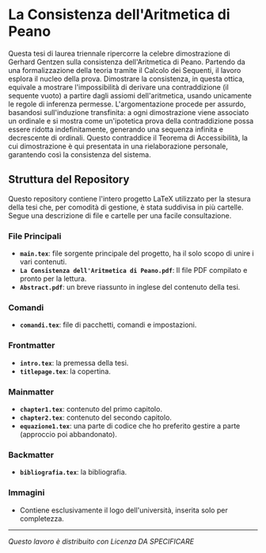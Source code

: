 # La Consistenza dell'Aritmetica di Peano

Questa tesi di laurea triennale ripercorre la celebre dimostrazione di Gerhard Gentzen sulla consistenza dell'Aritmetica di Peano. Partendo da una formalizzazione della teoria tramite il Calcolo dei Sequenti, il lavoro esplora il nucleo della prova. Dimostrare la consistenza, in questa ottica, equivale a mostrare l'impossibilità di derivare una contraddizione (il sequente vuoto) a partire dagli assiomi dell'aritmetica, usando unicamente le regole di inferenza permesse. L'argomentazione procede per assurdo, basandosi sull'induzione transfinita: a ogni dimostrazione viene associato un ordinale e si mostra come un'ipotetica prova della contraddizione possa essere ridotta indefinitamente, generando una sequenza infinita e decrescente di ordinali. Questo contraddice il Teorema di Accessibilità, la cui dimostrazione è qui presentata in una rielaborazione personale, garantendo così la consistenza del sistema.


## Struttura del Repository

Questo repository contiene l'intero progetto LaTeX utilizzato per la stesura della tesi che, per comodità di gestione, è stata suddivisa in più cartelle. Segue una descrizione di file e cartelle per una facile consultazione.


### File Principali

* **`main.tex`**: file sorgente principale del progetto, ha il solo scopo di unire i vari contenuti.
* **`La Consistenza dell'Aritmetica di Peano.pdf`**: Il file PDF compilato e pronto per la lettura.
* **`Abstract.pdf`**: un breve riassunto in inglese del contenuto della tesi.

### Comandi

* **`comandi.tex`**: file di pacchetti, comandi e impostazioni.

### Frontmatter

* **`intro.tex`**: la premessa della tesi.
* **`titlepage.tex`**: la copertina.

### Mainmatter

* **`chapter1.tex`**: contenuto del primo capitolo.
* **`chapter2.tex`**: contenuto del secondo capitolo.
* **`equazione1.tex`**: una parte di codice che ho preferito gestire a parte (approccio poi abbandonato).

### Backmatter

* **`bibliografia.tex`**: la bibliografia.


### Immagini

* Contiene esclusivamente il logo dell'università, inserita solo per completezza.

---

*Questo lavoro è distribuito con Licenza DA SPECIFICARE*
